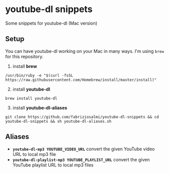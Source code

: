 # youtube-dl snippets
Some snippets for youtube-dl (Mac version)

## Setup

You can have youtube-dl working on your Mac in many ways. I'm using `brew` for this repository.

1. install **brew**

`/usr/bin/ruby -e "$(curl -fsSL https://raw.githubusercontent.com/Homebrew/install/master/install)"`

2. install **youtube-dl**

`brew install youtube-dl`

3. install **youtube-dl-aliases**

`git clone https://github.com/fabriziosalmi/youtube-dl-snippets && cd youtube-dl-snippets && sh youtube-dl-aliases.sh`

## Aliases

- **`youtube-dl-mp3 YOUTUBE_VIDEO_URL`** 
convert the given YouTube video URL to local mp3 file 
- **`youtube-dl-playlist-mp3 YOUTUBE_PLAYLIST_URL`**
convert the given YouTube playlist URL to local mp3 files
